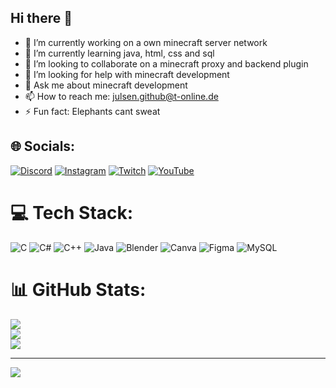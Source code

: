 ## Hi there 👋

- 🔭 I’m currently working on a own minecraft server network
- 🌱 I’m currently learning java, html, css and sql
- 👯 I’m looking to collaborate on a minecraft proxy and backend plugin
- 🤔 I’m looking for help with minecraft development
- 💬 Ask me about minecraft development
- 📫 How to reach me: julsen.github@t-online.de
- ⚡ Fun fact: Elephants cant sweat

## 🌐 Socials:
[![Discord](https://img.shields.io/badge/Discord-%237289DA.svg?logo=discord&logoColor=white)](https://discord.gg/BkavuGq6) [![Instagram](https://img.shields.io/badge/Instagram-%23E4405F.svg?logo=Instagram&logoColor=white)](https://instagram.com/julsen.7) [![Twitch](https://img.shields.io/badge/Twitch-%239146FF.svg?logo=Twitch&logoColor=white)](https://twitch.tv/julsen7) [![YouTube](https://img.shields.io/badge/YouTube-%23FF0000.svg?logo=YouTube&logoColor=white)](https://youtube.com/@@Julsen7) 

# 💻 Tech Stack:
![C](https://img.shields.io/badge/c-%2300599C.svg?style=for-the-badge&logo=c&logoColor=white) ![C#](https://img.shields.io/badge/c%23-%23239120.svg?style=for-the-badge&logo=csharp&logoColor=white) ![C++](https://img.shields.io/badge/c++-%2300599C.svg?style=for-the-badge&logo=c%2B%2B&logoColor=white) ![Java](https://img.shields.io/badge/java-%23ED8B00.svg?style=for-the-badge&logo=openjdk&logoColor=white) ![Blender](https://img.shields.io/badge/blender-%23F5792A.svg?style=for-the-badge&logo=blender&logoColor=white) ![Canva](https://img.shields.io/badge/Canva-%2300C4CC.svg?style=for-the-badge&logo=Canva&logoColor=white) ![Figma](https://img.shields.io/badge/figma-%23F24E1E.svg?style=for-the-badge&logo=figma&logoColor=white) ![MySQL](https://img.shields.io/badge/mysql-4479A1.svg?style=for-the-badge&logo=mysql&logoColor=white)
# 📊 GitHub Stats:
![](https://github-readme-stats.vercel.app/api?username=Julsen7&theme=dark&hide_border=false&include_all_commits=false&count_private=false)<br/>
![](https://github-readme-streak-stats.herokuapp.com/?user=Julsen7&theme=dark&hide_border=false)<br/>
![](https://github-readme-stats.vercel.app/api/top-langs/?username=Julsen7&theme=dark&hide_border=false&include_all_commits=false&count_private=false&layout=compact)

---
[![](https://visitcount.itsvg.in/api?id=Julsen7&icon=0&color=0)](https://visitcount.itsvg.in)

<!-- Proudly created with GPRM ( https://gprm.itsvg.in ) -->
